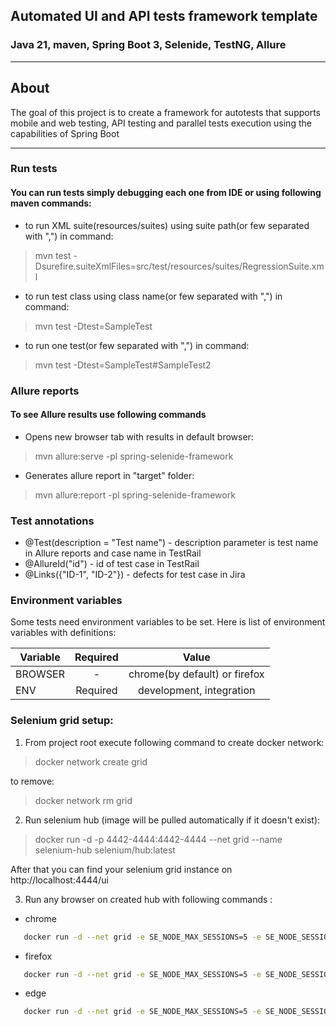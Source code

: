 ## Automated UI and API tests framework template
### Java 21, maven, Spring Boot 3, Selenide, TestNG, Allure

----
## About

The goal of this project is to create a framework for autotests that supports mobile and web testing, API testing and parallel tests execution using the capabilities of Spring Boot

----

### Run tests
#### You can run tests simply debugging each one from IDE or using following maven commands:
- to run XML suite(resources/suites) using suite path(or few separated with ",") in command:
>mvn test -Dsurefire.suiteXmlFiles=src/test/resources/suites/RegressionSuite.xml
- to run test class using class name(or few separated with ",") in command:
>mvn test -Dtest=SampleTest
- to run one test(or few separated with ",") in command:
>mvn test -Dtest=SampleTest#SampleTest2

### Allure reports
#### To see Allure results use following commands
- Opens new browser tab with results in default browser:
>mvn allure:serve -pl spring-selenide-framework

- Generates allure report in "target" folder:

>mvn allure:report -pl spring-selenide-framework

### Test annotations
- @Test(description = "Test name") - description parameter is test name in Allure reports and case name in TestRail
- @AllureId("id") - id of test case in TestRail
- @Links({"ID-1", "ID-2"}) - defects for test case in Jira

### Environment variables

Some tests need environment variables to be set.
Here is list of environment variables with definitions:


| Variable              |               Required               |                                Value                                 |
|-----------------------|:------------------------------------:|:--------------------------------------------------------------------:| 
| BROWSER               |                  -                   |                    chrome(by default) or firefox                     |
| ENV                   |               Required               |                       development, integration                       |

### Selenium grid setup:

1. From project root execute following command to create docker network:
>docker network create grid

to remove:
> docker network rm grid

2. Run selenium hub (image will be pulled automatically if it doesn't exist):

>docker run -d -p 4442-4444:4442-4444 --net grid --name selenium-hub selenium/hub:latest

After that you can find your selenium grid instance on http://localhost:4444/ui

3. Run any browser on created hub with following commands :
- chrome
```bash
   docker run -d --net grid -e SE_NODE_MAX_SESSIONS=5 -e SE_NODE_SESSION_TIMEOUT=60 -e SE_EVENT_BUS_HOST=selenium-hub --shm-size="2g" -e SE_EVENT_BUS_PUBLISH_PORT=4442 -e SE_EVENT_BUS_SUBSCRIBE_PORT=4443 selenium/node-chrome:latest
```
- firefox
```bash
   docker run -d --net grid -e SE_NODE_MAX_SESSIONS=5 -e SE_NODE_SESSION_TIMEOUT=60 -e SE_EVENT_BUS_HOST=selenium-hub --shm-size="2g" -e SE_EVENT_BUS_PUBLISH_PORT=4442 -e SE_EVENT_BUS_SUBSCRIBE_PORT=4443 selenium/node-firefox:latest
```
- edge
```bash
   docker run -d --net grid -e SE_NODE_MAX_SESSIONS=5 -e SE_NODE_SESSION_TIMEOUT=60 -e SE_EVENT_BUS_HOST=selenium-hub --shm-size="2g" -e SE_EVENT_BUS_PUBLISH_PORT=4442 -e SE_EVENT_BUS_SUBSCRIBE_PORT=4443 selenium/node-edge:latest
```





































